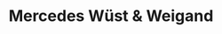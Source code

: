 ---
title: "Mercedes Wüst & Weigand"
url: /weissenburg-i-bay/mercedes-wuest-und-weigand/
shop: Autohaus
---